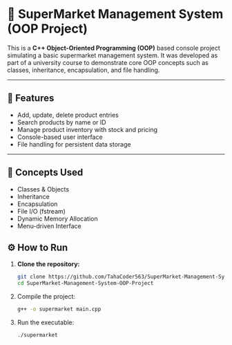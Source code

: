 # 🛒 SuperMarket Management System (OOP Project)

This is a **C++ Object-Oriented Programming (OOP)** based console project simulating a basic supermarket management system. It was developed as part of a university course to demonstrate core OOP concepts such as classes, inheritance, encapsulation, and file handling.

---

## 📌 Features

- Add, update, delete product entries
- Search products by name or ID
- Manage product inventory with stock and pricing
- Console-based user interface
- File handling for persistent data storage

---

## 🧠 Concepts Used

- Classes & Objects
- Inheritance
- Encapsulation
- File I/O (fstream)
- Dynamic Memory Allocation
- Menu-driven Interface


## ⚙️ How to Run

1. **Clone the repository:**
   ```bash
   git clone https://github.com/TahaCoder563/SuperMarket-Management-System-OOP-Project.git
   cd SuperMarket-Management-System-OOP-Project
2. Compile the project:
   ```bash
   g++ -o supermarket main.cpp
3. Run the executable:
   ```bash
   ./supermarket
